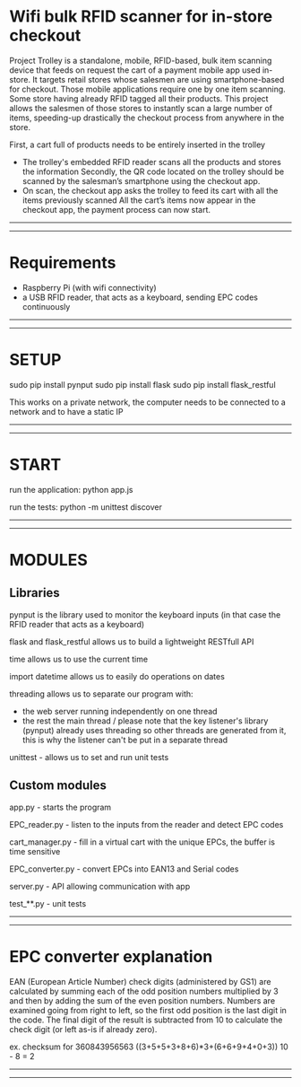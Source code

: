 # Wifi bulk RFID scanner for in-store checkout

Project Trolley is a standalone, mobile, RFID-based, bulk item scanning device that feeds on request the cart of a payment mobile app used in-store. 
It targets retail stores whose salesmen are using smartphone-based for checkout. Those mobile applications require one by one item scanning. Some store having already RFID tagged all their products.
This project allows the salesmen of those stores to instantly scan a large number of items, speeding-up drastically the checkout process from anywhere in the store.

First, a cart full of products needs to be entirely inserted in the trolley
- The trolley's embedded RFID reader scans all the products and stores the information
Secondly, the QR code located on the trolley should be scanned by the salesman’s smartphone using the checkout app.
- On scan, the checkout app asks the trolley to feed its cart with all the items previously scanned
All the cart’s items now appear in the checkout app, the payment process can now start.

--------------------------------------------------------------------------------------------------------------------------------------------------
--------------------------------------------------------------------------------------------------------------------------------------------------

# Requirements

- Raspberry Pi (with wifi connectivity)
- a USB RFID reader, that acts as a keyboard,  sending EPC codes continuously

--------------------------------------------------------------------------------------------------------------------------------------------------
--------------------------------------------------------------------------------------------------------------------------------------------------

# SETUP

sudo pip install pynput
sudo pip install flask
sudo pip install flask_restful

This works on a private network, the computer needs to be connected to a network and to have a static IP

--------------------------------------------------------------------------------------------------------------------------------------------------
--------------------------------------------------------------------------------------------------------------------------------------------------

# START

run the application:
python app.js

run the tests:
python -m unittest discover


--------------------------------------------------------------------------------------------------------------------------------------------------
--------------------------------------------------------------------------------------------------------------------------------------------------

# MODULES

## Libraries

pynput is the library used to monitor the keyboard inputs (in that case the RFID reader that acts as a keyboard)

flask and flask_restful allows us to build a lightweight RESTfull API

time allows us to use the current time

import datetime allows us to easily do operations on dates

threading allows us to separate our program with:
- the web server running independently on one thread
- the rest the main thread 
/ please note that the key listener's library (pynput) already uses threading so other threads are generated from it, this is why the listener can't be put in a separate thread

unittest - allows us to set and run unit tests

## Custom modules

app.py - starts the program

EPC_reader.py - listen to the inputs from the reader and detect EPC codes

cart_manager.py - fill in a virtual cart with the unique EPCs, the buffer is time sensitive

EPC_converter.py - convert EPCs into EAN13 and Serial codes

server.py - API allowing communication with app 

test_**.py - unit tests 

--------------------------------------------------------------------------------------------------------------------------------------------------
--------------------------------------------------------------------------------------------------------------------------------------------------

# EPC converter explanation

EAN (European Article Number) check digits (administered by GS1) are calculated by summing each of the odd position numbers multiplied by 3 and then by adding the sum of the even position numbers. 
Numbers are examined going from right to left, so the first odd position is the last digit in the code. 
The final digit of the result is subtracted from 10 to calculate the check digit (or left as-is if already zero).

ex.
checksum for 360843956563
((3+5+5+3+8+6)*3+(6+6+9+4+0+3)) 
10 - 8 = 2

--------------------------------------------------------------------------------------------------------------------------------------------------
--------------------------------------------------------------------------------------------------------------------------------------------------


